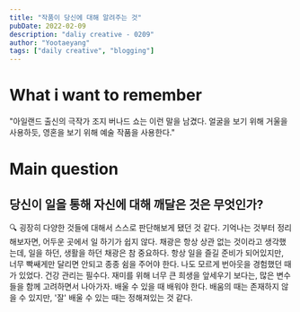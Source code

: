 ```yaml
---
title: "작품이 당신에 대해 알려주는 것"
pubDate: 2022-02-09
description: "daliy creative - 0209"
author: "Yootaeyang"
tags: ["daily creative", "blogging"]
---
```


# What i want to remember

"아일랜드 출신의 극작가 조지 버나드 쇼는 이런 말을 남겼다. 얼굴을 보기 위해 거울을 사용하듯, 영혼을 보기 위해 예술 작품을 사용한다."

# Main question

## 당신이 일을 통해 자신에 대해 깨달은 것은 무엇인가?

🔍 굉장히 다양한 것들에 대해서 스스로 판단해보게 됐던 것 같다. 기억나는 것부터 정리해보자면, 어두운 곳에서 일 하기가 쉽지 않다. 채광은 항상 상관 없는 것이라고 생각했는데, 일을 하던, 생활을 하던 채광은 참 중요하다. 항상 일을 즐길 준비가 되어있지만, 너무 빡쌔게만 달리면 안되고 종종 쉼을 주어야 한다. 나도 모르게 번아웃을 경험했던 때가 있었다. 건강 관리는 필수다. 재미를 위해 너무 큰 희생을 앞세우기 보다는, 많은 변수들을 함께 고려하면서 나아가자. 배울 수 있을 때 배워야 한다. 배움의 때는 존재하지 않을 수 있지만, '잘' 배울 수 있는 때는 정해져있는 것 같다.
